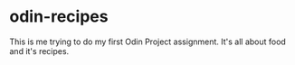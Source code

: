 # odin-recipes

This is me trying to do my first Odin Project assignment. It's all about food and it's recipes.
